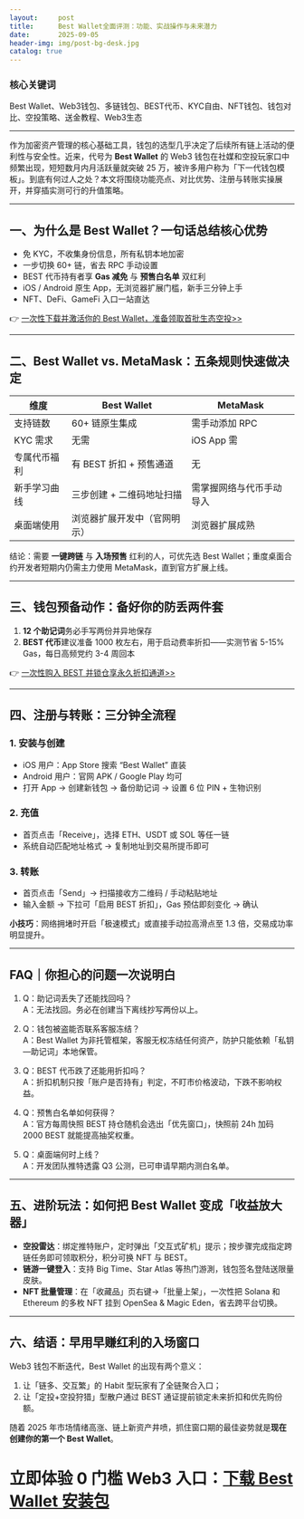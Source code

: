 ```yaml
---
layout:     post
title:      Best Wallet全面评测：功能、实战操作与未来潜力
date:       2025-09-05
header-img: img/post-bg-desk.jpg
catalog: true
---
```


### 核心关键词
Best Wallet、Web3钱包、多链钱包、BEST代币、KYC自由、NFT钱包、钱包对比、空投策略、送金教程、Web3生态

---

作为加密资产管理的核心基础工具，钱包的选型几乎决定了后续所有链上活动的便利性与安全性。近来，代号为 **Best Wallet** 的 Web3 钱包在社媒和空投玩家口中频繁出现，短短数月内月活跃量就突破 25 万，被许多用户称为「下一代钱包模板」。到底有何过人之处？本文将围绕功能亮点、对比优势、注册与转账实操展开，并穿插实测可行的升值策略。

---

## 一、为什么是 Best Wallet？一句话总结核心优势

- 免 KYC，不收集身份信息，所有私钥本地加密  
- 一步切换 60+ 链，省去 RPC 手动设置  
- BEST 代币持有者享 **Gas 减免** 与 **预售白名单** 双红利  
- iOS / Android 原生 App，无浏览器扩展门槛，新手三分钟上手  
- NFT、DeFi、GameFi 入口一站直达  

👉 [一次性下载并激活你的 Best Wallet，准备领取首批生态空投>>](https://okxdog.com/)

---

## 二、Best Wallet vs. MetaMask：五条规则快速做决定

| 维度 | Best Wallet | MetaMask |
|------|-------------|----------|
| 支持链数 | 60+ 链原生集成 | 需手动添加 RPC |
| KYC 需求 | 无需 | iOS App 需 |
| 专属代币福利 | 有 BEST 折扣 + 预售通道 | 无 |
| 新手学习曲线 | 三步创建 + 二维码地址扫描 | 需掌握网络与代币手动导入 |
| 桌面端使用 | 浏览器扩展开发中（官网明示） | 浏览器扩展成熟 |

结论：需要 **一键跨链** 与 **入场预售** 红利的人，可优先选 Best Wallet；重度桌面合约开发者短期内仍需主力使用 MetaMask，直到官方扩展上线。

---

## 三、钱包预备动作：备好你的防丢两件套

1. **12 个助记词**务必手写两份并异地保存  
2. **BEST 代币**建议准备 1000 枚左右，用于启动费率折扣——实测节省 5-15% Gas，每日高频党约 3-4 周回本  

👉 [一次性购入 BEST 并锁仓享永久折扣通道>>](https://okxdog.com/)

---

## 四、注册与转账：三分钟全流程

### 1. 安装与创建

- iOS 用户：App Store 搜索 “Best Wallet” 直装  
- Android 用户：官网 APK / Google Play 均可  
- 打开 App → 创建新钱包 → 备份助记词 → 设置 6 位 PIN + 生物识别  

### 2. 充值

- 首页点击「Receive」，选择 ETH、USDT 或 SOL 等任一链  
- 系统自动匹配地址格式 → 复制地址到交易所提币即可  

### 3. 转账

- 首页点击「Send」→ 扫描接收方二维码 / 手动粘贴地址  
- 输入金额 → 下拉可「启用 BEST 折扣」，Gas 预估即刻变化 → 确认  

**小技巧**：网络拥堵时开启「极速模式」或直接手动拉高滑点至 1.3 倍，交易成功率明显提升。

---

## FAQ｜你担心的问题一次说明白

1. Q：助记词丢失了还能找回吗？  
   A：无法找回。务必在创建当下离线抄写两份以上。

2. Q：钱包被盗能否联系客服冻结？  
   A：Best Wallet 为非托管框架，客服无权冻结任何资产，防护只能依赖「私钥—助记词」本地保管。

3. Q：BEST 代币跌了还能用折扣吗？  
   A：折扣机制只按「账户是否持有」判定，不盯市价格波动，下跌不影响权益。

4. Q：预售白名单如何获得？  
   A：官方每周快照 BEST 持仓随机会选出「优先窗口」，快照前 24h 加码 2000 BEST 就能提高抽奖权重。

5. Q：桌面端何时上线？  
   A：开发团队推特透露 Q3 公测，已可申请早期内测白名单。

---

## 五、进阶玩法：如何把 Best Wallet 变成「收益放大器」

- **空投雷达**：绑定推特账户，定时弹出「交互式矿机」提示；按步骤完成指定跨链任务即可领取积分，积分可换 NFT 与 BEST。  
- **链游一键登入**：支持 Big Time、Star Atlas 等热门游測，钱包签名登陆送限量皮肤。  
- **NFT 批量管理**：在「收藏品」页右键→「批量上架」，一次性把 Solana 和 Ethereum 的多枚 NFT 挂到 OpenSea & Magic Eden，省去跨平台切换。  

---

## 六、结语：早用早赚红利的入场窗口

Web3 钱包不断迭代，Best Wallet 的出现有两个意义：  
1. 让「链多、交互繁」的 Habit 型玩家有了全链聚合入口；  
2. 让「定投+空投狩猎」型散户通过 BEST 通证提前锁定未来折扣和优先购份额。  

随着 2025 年市场情绪高涨、链上新资产井喷，抓住窗口期的最佳姿势就是**现在创建你的第一个 Best Wallet**。  

# 立即体验 0 门槛 Web3 入口：[下载 Best Wallet 安装包](https://okxdog.com/)